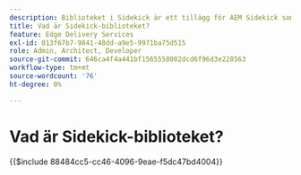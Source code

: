 ```yaml
---
description: Biblioteket i Sidekick är ett tillägg för AEM Sidekick som gör det möjligt för utvecklare att skapa gränssnittsstyrda verktyg för innehållsförfattare. Det innehåller en plugin för inbyggda block som kan visa en lista med alla block för författare på ett intuitivt sätt, vilket eliminerar behovet av att författare kommer ihåg eller söker efter alla varianter av ett block. Utvecklare kan också skriva egna plugin-program för sidsparkbiblioteket.
title: Vad är Sidekick-biblioteket?
feature: Edge Delivery Services
exl-id: 013f67b7-9841-48dd-a9e5-9971ba75d515
role: Admin, Architect, Developer
source-git-commit: 646ca4f4a441bf1565558002dcd6f96d3e228563
workflow-type: tm+mt
source-wordcount: '76'
ht-degree: 0%

---
```


# Vad är Sidekick-biblioteket?

{{$include 88484cc5-cc46-4096-9eae-f5dc47bd4004}}
